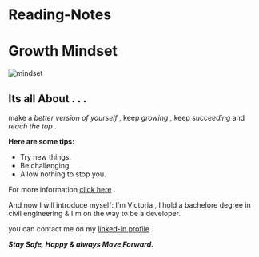 # Reading-Notes
# Growth Mindset
![mindset](https://th.bing.com/th/id/OIP.8YDEYJnNQ3Uvwg0jBxNJWQHaEo?pid=ImgDet&rs=1)
## Its all About . . .
make a *better version of yourself* , keep *growing* , keep *succeeding* and *reach the top* .

**Here are some tips:**
* Try new things.
* Be challenging.
* Allow nothing to stop you.

For more information [click here](https://www.atlassian.com/blog/inside-atlassian/growth-mindset) .

And now I will introduce myself: I'm Victoria , I hold a bachelore degree in civil engineering & I'm on the way to be a developer.

you can contact me on my [linked-in profile](https://www.linkedin.com/in/victoria-f-abuzulof-0a0997200/) .

***Stay Safe, Happy & always Move Forward.*** 
